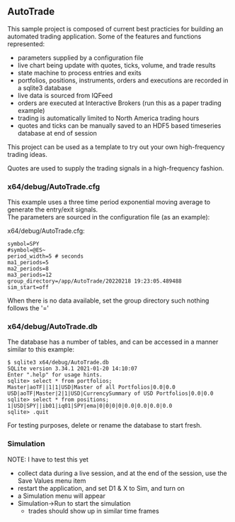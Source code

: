 ## AutoTrade 

This sample project is composed of current best practicies for building an
automated trading application.  Some of the features and functions represented:

* parameters supplied by a configuration file
* live chart being update with quotes, ticks, volume, and trade results
* state machine to process entries and exits
* portfolios, positions, instruments, orders and executions are recorded in a sqlite3 database
* live data is sourced from IQFeed
* orders are executed at Interactive Brokers (run this as a paper trading example)
* trading is automatically limited to North America trading hours
* quotes and ticks can be manually saved to an HDF5 based timeseries database at end of session

This project can be used as a template to try out your own high-frequency trading ideas.

Quotes are used to supply the trading signals in a high-frequency fashion.

### x64/debug/AutoTrade.cfg

This example uses a three time period exponential moving average to generate the entry/exit signals.  
The parameters are sourced in the configuration file (as an example):

x64/debug/AutoTrade.cfg:

```
symbol=SPY
#symbol=@ES~
period_width=5 # seconds
ma1_periods=5
ma2_periods=8
ma3_periods=12
group_directory=/app/AutoTrade/20220218 19:23:05.489488
sim_start=off
```

When there is no data available, set the group directory such nothing follows the '='

### x64/debug/AutoTrade.db

The database has a number of tables, and can be accessed in a manner similar to this example:

```
$ sqlite3 x64/debug/AutoTrade.db
SQLite version 3.34.1 2021-01-20 14:10:07
Enter ".help" for usage hints.
sqlite> select * from portfolios;
Master|aoTF||1|1|USD|Master of all Portfolios|0.0|0.0
USD|aoTF|Master|2|1|USD|CurrencySummary of USD Portfolios|0.0|0.0
sqlite> select * from positions;
1|USD|SPY||ib01|iq01|SPY|ema|0|0|0|0|0.0|0.0|0.0|0.0
sqlite> .quit
```

For testing purposes, delete or rename the database to start fresh.

### Simulation

NOTE: I have to test this yet

* collect data during a live session, and at the end of the session, use the Save Values menu item
* restart the application, and set D1 & X to Sim, and turn on
* a Simulation menu will appear
* Simulation->Run to start the simulation
  * trades should show up in similar time frames


